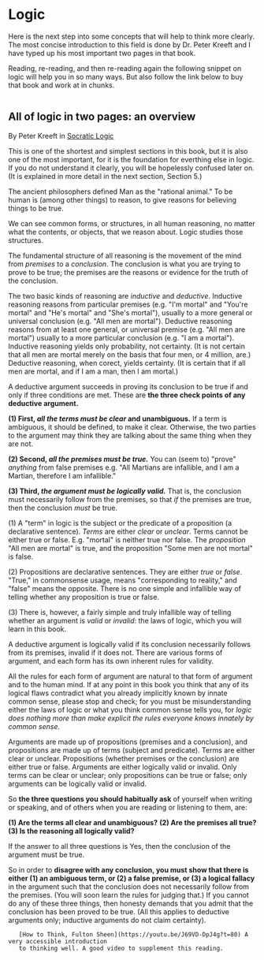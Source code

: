 # Logic

Here is the next step into some concepts that will help to think
more clearly. The most concise introduction to this field is done by Dr. Peter Kreeft and
I have typed up his most important two pages in that book.

Reading, re-reading, and then re-reading again the following snippet on logic will help you
in so many ways. But also follow the link below to buy that book and work at in chunks.

```{note} The following content is from Dr. Peter Kreeft in his book Socratic Logic.
```

## All of logic in two pages: an overview
By Peter Kreeft in [Socratic Logic](https://www.staugustine.net/our-books/books/socratic-logic-3rd-edition/)

This is one of the shortest and simplest sections in this book, but it is also one
of the most important, for it is the foundation for everthing else in logic. If you
do not understand it clearly, you will be hopelessly confused later on. (It is 
explained in more detail in the next section, Section 5.)

The ancient philosophers defined Man as the "rational animal." To be human is
(among other things) to reason, to give reasons for believing things to be true.

We can see common forms, or structures, in all human reasoning, no matter what the 
contents, or objects, that we reason about. Logic studies those structures.

The fundamental structure of all reasoning is the movement of the mind from
*premises* to a *conclusion*. The conclusion is what you are trying to prove
to be true; the premises are the reasons or evidence for the truth of the
conclusion.

The two basic kinds of reasoning are *inductive* and *deductive*. Inductive
reasoning reasons from particular premises (e.g. "I'm mortal" and "You're mortal"
and "He's mortal" and "She's mortal"), usually to a more general or universal
conclusion (e.g. "All men are mortal"). Deductive reasoning reasons from at least
one general, or universal premise (e.g. "All men are mortal") usually to a more
particular conclusion (e.g. "I am a mortal"). Inductive reasoning yields only 
probability, not certainty. (It is not certain that all men are mortal merely on
the basis that four men, or 4 million, are.) Deductive reasoning, when corect,
yields certainty. (It is certain that if all men are mortal, and if I am a man, 
then I am mortal.)

A deductive argument succeeds in proving its conclusion to be true if and only if
three conditions are met. These are **the three check points of any deductive
argument.**

**(1) First, *all the terms must be clear* and unambiguous.** If a term is 
ambiguous, it should be defined, to make it clear. Otherwise, the two parties to
the argument may think they are talking about the same thing when they are not.

**(2) Second, *all the premises must be true.*** You can (seem to) "prove"
*anything* from false premises e.g. "All Martians are infallible, and I am a
Martian, therefore I am infallible."

**(3) Third, *the argument must be logically valid.*** That is, the conclusion
must necessarily follow from the premises, so that *if* the premises are true,
then the conclusion *must* be true.

(1) A "term" in logic is the subject or the predicate of a proposition (a 
declarative sentence). *Terms* are either *clear* or *unclear*. Terms cannot be
either true or false. E.g. "mortal" is neither true nor false. The *proposition*
"All men are mortal" is true, and the proposition "Some men are not mortal" is 
false.

(2) Propositions are declarative sentences. They are either *true* or *false*.
"True," in commonsense usage, means "corresponding to reality," and "false" means
the opposite. There is no one simple and infallible way of telling whether any
proposition is true or false.

(3) There is, however, a fairly simple and truly infallible way of telling
whether an argument is *valid* or *invalid*: the laws of logic, which you will
learn in this book.

A deductive argument is logically valid if its conclusion necessarily follows from
its premises, invalid if it does not. There are various forms of argument, and each
form has its own inherent rules for validity.

All the rules for each form of argument are natural to that form of argument and to
the human mind. If at any point in this book you think that any of its logical
flaws contradict what you already implicitly known by innate common sense, please
stop and check; for you must be misunderstanding either the laws of logic or what
you think common sense tells you, for *logic does nothing more than make explicit
the rules everyone knows innately by common sense.*

Arguments are made up of propositions (premises and a conclusion), and propositions
are made up of terms (subject and predicate). Terms are either clear or unclear.
Propositions (whether premises or the conclusion) are either true or false.
Arguments are either logically valid or invalid. Only terms can be clear or
unclear; only propositions can be true or false; only arguments can be logically
valid or invalid.

So **the three questions you should habitually ask** of yourself when writing or 
speaking, and of others when you are reading or listening to them, are:

**(1) Are the terms all clear and unambiguous?**
**(2) Are the premises all true?**
**(3) Is the reasoning all logically valid?**

If the answer to all three questions is Yes, then the conclusion of the argument
must be true.

So in order to **disagree with any conclusion, you must show that there is either
(1) an ambiguous term, or (2) a false premise, or (3) a logical fallacy** in the 
argument such that the conclusion does not necessarily follow from the premises.
(You will soon learn the rules for judging that.) If you cannot do any of these
three things, then honesty demands that you admit that the conclusion has been
proved to be true. (All this applies to deductive arguments only; inductive
arguments do not claim certainty).

```{seealso}
   [How to Think, Fulton Sheen](https://youtu.be/J69VD-DpJ4g?t=80) A very accessible introduction
   to thinking well. A good video to supplement this reading.
```
